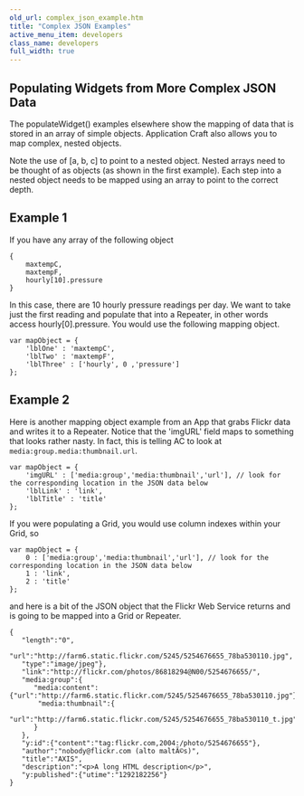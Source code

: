 ```yaml
---
old_url: complex_json_example.htm
title: "Complex JSON Examples"
active_menu_item: developers
class_name: developers
full_width: true
---
```



## Populating Widgets from More Complex JSON Data

The populateWidget() examples elsewhere show the mapping of data that is stored in an array of simple objects. Application Craft also allows you to map complex, nested objects.

Note the use of [a, b, c] to point to a nested object. Nested arrays need to be thought of as objects (as shown in the first example). Each step into a nested object needs to be mapped using an array to point to the correct depth.

## Example 1

If you have any array of the following object

    {
        maxtempC, 
        maxtempF, 
        hourly[10].pressure
    }

In this case, there are 10 hourly pressure readings per day. We want to take just the first reading and populate that into a Repeater, in other words access hourly[0].pressure. You would use the following mapping object.

    var mapObject = {
        'lblOne' : 'maxtempC',
        'lblTwo' : 'maxtempF',
        'lblThree' : ['hourly', 0 ,'pressure']
    }; 

## Example 2

Here is another mapping object example from an App that grabs Flickr data and writes it to a Repeater. Notice that the 'imgURL' field maps to something that looks rather nasty. In fact, this is telling AC to look at `media:group.media:thumbnail.url`.
    
    var mapObject = {
        'imgURL' : ['media:group','media:thumbnail','url'], // look for the corresponding location in the JSON data below
        'lblLink' : 'link',
        'lblTitle' : 'title'
    };

If you were populating a Grid, you would use column indexes within your Grid, so

    var mapObject = {
        0 : ['media:group','media:thumbnail','url'], // look for the corresponding location in the JSON data below
        1 : 'link',
        2 : 'title'
    };


and here is a bit of the JSON object that the Flickr Web Service returns and is going to be mapped into a Grid or Repeater.

    {
       "length":"0",
       "url":"http://farm6.static.flickr.com/5245/5254676655_78ba530110.jpg",
       "type":"image/jpeg"},
       "link":"http://flickr.com/photos/86818294@N00/5254676655/",
       "media:group":{
          "media:content":{"url":"http://farm6.static.flickr.com/5245/5254676655_78ba530110.jpg"},
           "media:thumbnail":{
              "url":"http://farm6.static.flickr.com/5245/5254676655_78ba530110_t.jpg"
          }
       },
       "y:id":{"content":"tag:flickr.com,2004:/photo/5254676655"},
       "author":"nobody@flickr.com (alto maltÃ©s)",
       "title":"AXIS",
       "description":"<p>A long HTML description</p>",
       "y:published":{"utime":"1292182256"}
    }
   

